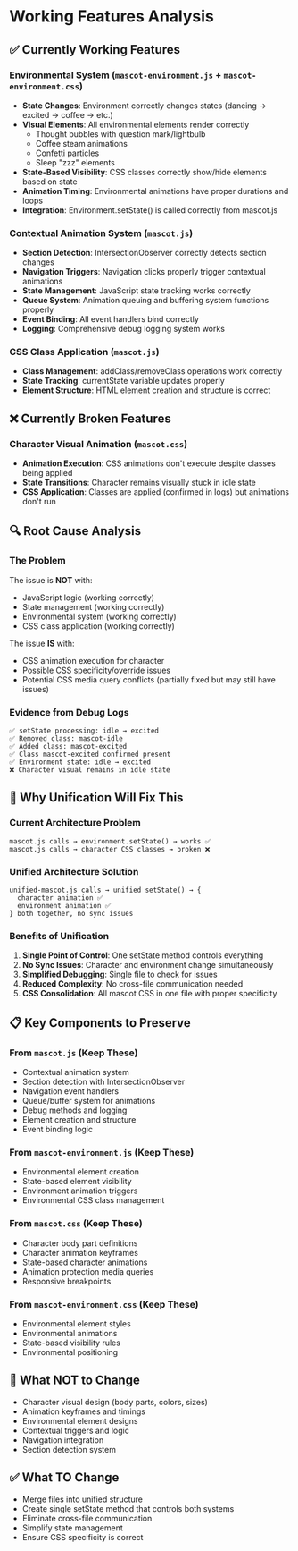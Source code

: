 # Working Features Analysis

## ✅ Currently Working Features

### Environmental System (`mascot-environment.js` + `mascot-environment.css`)
- **State Changes**: Environment correctly changes states (dancing → excited → coffee → etc.)
- **Visual Elements**: All environmental elements render correctly
  - Thought bubbles with question mark/lightbulb
  - Coffee steam animations
  - Confetti particles
  - Sleep "zzz" elements
- **State-Based Visibility**: CSS classes correctly show/hide elements based on state
- **Animation Timing**: Environmental animations have proper durations and loops
- **Integration**: Environment.setState() is called correctly from mascot.js

### Contextual Animation System (`mascot.js`)
- **Section Detection**: IntersectionObserver correctly detects section changes
- **Navigation Triggers**: Navigation clicks properly trigger contextual animations
- **State Management**: JavaScript state tracking works correctly
- **Queue System**: Animation queuing and buffering system functions properly
- **Event Binding**: All event handlers bind correctly
- **Logging**: Comprehensive debug logging system works

### CSS Class Application (`mascot.js`)
- **Class Management**: addClass/removeClass operations work correctly
- **State Tracking**: currentState variable updates properly
- **Element Structure**: HTML element creation and structure is correct

## ❌ Currently Broken Features

### Character Visual Animation (`mascot.css`)
- **Animation Execution**: CSS animations don't execute despite classes being applied
- **State Transitions**: Character remains visually stuck in idle state
- **CSS Application**: Classes are applied (confirmed in logs) but animations don't run

## 🔍 Root Cause Analysis

### The Problem
The issue is **NOT** with:
- JavaScript logic (working correctly)
- State management (working correctly)  
- Environmental system (working correctly)
- CSS class application (working correctly)

The issue **IS** with:
- CSS animation execution for character
- Possible CSS specificity/override issues
- Potential CSS media query conflicts (partially fixed but may still have issues)

### Evidence from Debug Logs
```
✅ setState processing: idle → excited
✅ Removed class: mascot-idle  
✅ Added class: mascot-excited
✅ Class mascot-excited confirmed present
✅ Environment state: idle → excited
❌ Character visual remains in idle state
```

## 🎯 Why Unification Will Fix This

### Current Architecture Problem
```
mascot.js calls → environment.setState() → works ✅
mascot.js calls → character CSS classes → broken ❌
```

### Unified Architecture Solution  
```
unified-mascot.js calls → unified setState() → {
  character animation ✅
  environment animation ✅  
} both together, no sync issues
```

### Benefits of Unification
1. **Single Point of Control**: One setState method controls everything
2. **No Sync Issues**: Character and environment change simultaneously  
3. **Simplified Debugging**: Single file to check for issues
4. **Reduced Complexity**: No cross-file communication needed
5. **CSS Consolidation**: All mascot CSS in one file with proper specificity

## 📋 Key Components to Preserve

### From `mascot.js` (Keep These)
- Contextual animation system
- Section detection with IntersectionObserver
- Navigation event handlers
- Queue/buffer system for animations
- Debug methods and logging
- Element creation and structure
- Event binding logic

### From `mascot-environment.js` (Keep These)  
- Environmental element creation
- State-based element visibility
- Environment animation triggers
- Environmental CSS class management

### From `mascot.css` (Keep These)
- Character body part definitions
- Character animation keyframes
- State-based character animations
- Animation protection media queries
- Responsive breakpoints

### From `mascot-environment.css` (Keep These)
- Environmental element styles
- Environmental animations  
- State-based visibility rules
- Environmental positioning

## 🚫 What NOT to Change
- Character visual design (body parts, colors, sizes)
- Animation keyframes and timings
- Environmental element designs
- Contextual triggers and logic
- Navigation integration
- Section detection system

## ✅ What TO Change
- Merge files into unified structure
- Create single setState method that controls both systems
- Eliminate cross-file communication  
- Simplify state management
- Ensure CSS specificity is correct
